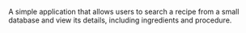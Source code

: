 A simple application that allows users to search a recipe from a small database and view its details, including ingredients and procedure.
